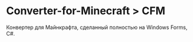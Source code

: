 # Converter-for-Minecraft > CFM
Конвертер для Майнкрафта, сделанный полностью на Windows Forms, C#.
